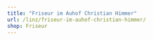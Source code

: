 ```yaml
---
title: "Friseur im Auhof Christian Himmer"
url: /linz/friseur-im-auhof-christian-himmer/
shop: Friseur
---
```

